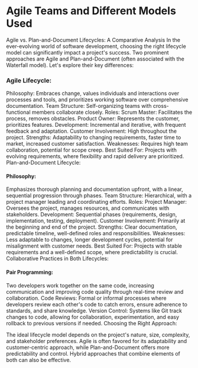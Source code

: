# Agile Teams and Different Models Used 

Agile vs. Plan-and-Document Lifecycles: A Comparative Analysis
In the ever-evolving world of software development, choosing the right lifecycle model can significantly impact a project's success. Two prominent approaches are Agile and Plan-and-Document (often associated with the Waterfall model). Let's explore their key differences:

### Agile Lifecycle:

Philosophy: Embraces change, values individuals and interactions over processes and tools, and prioritizes working software over comprehensive documentation.
Team Structure: Self-organizing teams with cross-functional members collaborate closely.
Roles:
Scrum Master: Facilitates the process, removes obstacles.
Product Owner: Represents the customer, prioritizes features.
Development: Incremental and iterative, with frequent feedback and adaptation.
Customer Involvement: High throughout the project.
Strengths: Adaptability to changing requirements, faster time to market, increased customer satisfaction.
Weaknesses: Requires high team collaboration, potential for scope creep.
Best Suited For: Projects with evolving requirements, where flexibility and rapid delivery are prioritized.
Plan-and-Document Lifecycle:

#### Philosophy: 
Emphasizes thorough planning and documentation upfront, with a linear, sequential progression through phases.
Team Structure: Hierarchical, with a project manager leading and coordinating efforts.
Roles:
Project Manager: Oversees the project, manages resources, and communicates with stakeholders.
Development: Sequential phases (requirements, design, implementation, testing, deployment).
Customer Involvement: Primarily at the beginning and end of the project.
Strengths: Clear documentation, predictable timeline, well-defined roles and responsibilities.
Weaknesses: Less adaptable to changes, longer development cycles, potential for misalignment with customer needs.
Best Suited For: Projects with stable requirements and a well-defined scope, where predictability is crucial.
Collaborative Practices in Both Lifecycles:

#### Pair Programming: 
Two developers work together on the same code, increasing communication and improving code quality through real-time review and collaboration.
Code Reviews: Formal or informal processes where developers review each other's code to catch errors, ensure adherence to standards, and share knowledge.
Version Control: Systems like Git track changes to code, allowing for collaboration, experimentation, and easy rollback to previous versions if needed.
Choosing the Right Approach:

The ideal lifecycle model depends on the project's nature, size, complexity, and stakeholder preferences. Agile is often favored for its adaptability and customer-centric approach, while Plan-and-Document offers more predictability and control. Hybrid approaches that combine elements of both can also be effective.




